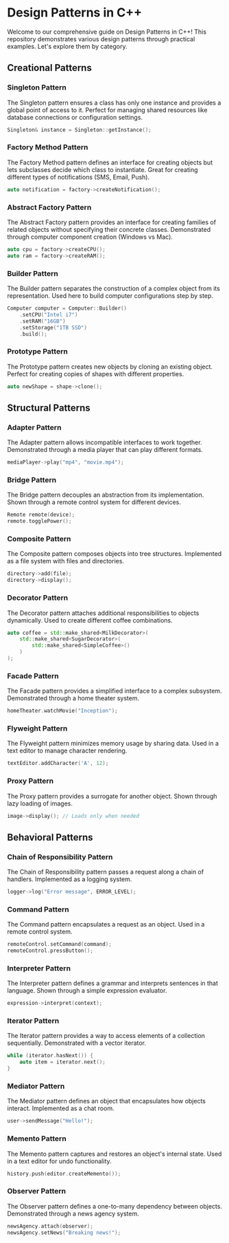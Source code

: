 # Design Patterns in C++

Welcome to our comprehensive guide on Design Patterns in C++! This repository demonstrates various design patterns through practical examples. Let's explore them by category.

## Creational Patterns

### Singleton Pattern
The Singleton pattern ensures a class has only one instance and provides a global point of access to it. Perfect for managing shared resources like database connections or configuration settings.

```cpp
Singleton& instance = Singleton::getInstance();
```

### Factory Method Pattern
The Factory Method pattern defines an interface for creating objects but lets subclasses decide which class to instantiate. Great for creating different types of notifications (SMS, Email, Push).

```cpp
auto notification = factory->createNotification();
```

### Abstract Factory Pattern
The Abstract Factory pattern provides an interface for creating families of related objects without specifying their concrete classes. Demonstrated through computer component creation (Windows vs Mac).

```cpp
auto cpu = factory->createCPU();
auto ram = factory->createRAM();
```

### Builder Pattern
The Builder pattern separates the construction of a complex object from its representation. Used here to build computer configurations step by step.

```cpp
Computer computer = Computer::Builder()
    .setCPU("Intel i7")
    .setRAM("16GB")
    .setStorage("1TB SSD")
    .build();
```

### Prototype Pattern
The Prototype pattern creates new objects by cloning an existing object. Perfect for creating copies of shapes with different properties.

```cpp
auto newShape = shape->clone();
```

## Structural Patterns

### Adapter Pattern
The Adapter pattern allows incompatible interfaces to work together. Demonstrated through a media player that can play different formats.

```cpp
mediaPlayer->play("mp4", "movie.mp4");
```

### Bridge Pattern
The Bridge pattern decouples an abstraction from its implementation. Shown through a remote control system for different devices.

```cpp
Remote remote(device);
remote.togglePower();
```

### Composite Pattern
The Composite pattern composes objects into tree structures. Implemented as a file system with files and directories.

```cpp
directory->add(file);
directory->display();
```

### Decorator Pattern
The Decorator pattern attaches additional responsibilities to objects dynamically. Used to create different coffee combinations.

```cpp
auto coffee = std::make_shared<MilkDecorator>(
    std::make_shared<SugarDecorator>(
        std::make_shared<SimpleCoffee>()
    )
);
```

### Facade Pattern
The Facade pattern provides a simplified interface to a complex subsystem. Demonstrated through a home theater system.

```cpp
homeTheater.watchMovie("Inception");
```

### Flyweight Pattern
The Flyweight pattern minimizes memory usage by sharing data. Used in a text editor to manage character rendering.

```cpp
textEditor.addCharacter('A', 12);
```

### Proxy Pattern
The Proxy pattern provides a surrogate for another object. Shown through lazy loading of images.

```cpp
image->display(); // Loads only when needed
```

## Behavioral Patterns

### Chain of Responsibility Pattern
The Chain of Responsibility pattern passes a request along a chain of handlers. Implemented as a logging system.

```cpp
logger->log("Error message", ERROR_LEVEL);
```

### Command Pattern
The Command pattern encapsulates a request as an object. Used in a remote control system.

```cpp
remoteControl.setCommand(command);
remoteControl.pressButton();
```

### Interpreter Pattern
The Interpreter pattern defines a grammar and interprets sentences in that language. Shown through a simple expression evaluator.

```cpp
expression->interpret(context);
```

### Iterator Pattern
The Iterator pattern provides a way to access elements of a collection sequentially. Demonstrated with a vector iterator.

```cpp
while (iterator.hasNext()) {
    auto item = iterator.next();
}
```

### Mediator Pattern
The Mediator pattern defines an object that encapsulates how objects interact. Implemented as a chat room.

```cpp
user->sendMessage("Hello!");
```

### Memento Pattern
The Memento pattern captures and restores an object's internal state. Used in a text editor for undo functionality.

```cpp
history.push(editor.createMemento());
```

### Observer Pattern
The Observer pattern defines a one-to-many dependency between objects. Demonstrated through a news agency system.

```cpp
newsAgency.attach(observer);
newsAgency.setNews("Breaking news!");
```

 
